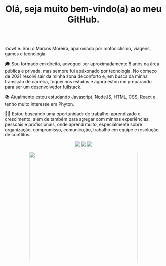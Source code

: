 <br></br>
<h1 align='center'>
  Olá, seja muito bem-vindo(a) ao meu GitHub.
</h1> 

<br></br>

:bowtie: Sou o Marcos Moreira, apaixonado por motociclismo, viagens, games e tecnologia.

🎓 Sou formado em direito, advoguei por aproximadamente 8 anos na área pública e privada, mas sempre fui apaixonado por tecnologia. No começo de 2021 resolvi sair da minha zona de conforto e, em busca da minha transição de carreira, foquei nos estudos e agora estou me preparando para ser um desenvolvedor fullstack.

:books: Atualmente estou estudando Javascript, NodeJS, HTML, CSS, React e tenho muito interesse em Phyton.

👨‍💻 Estou buscando uma oportunidade de trabalho, aprendizado e crescimento, além de também para agregar com minhas experiências pessoais e profissionais, onde aprendi muito, especialmente sobre organização, compromisso, comunicação, trabalho em equipe e resolução de conflitos.




<p align='center'>
<a href="https://www.linkedin.com/in/marcos-cury-moreira/" >
  <img src="https://img.shields.io/badge/linkedin-%230077B5.svg?&style=for-the-badge&logo=linkedin&logoColor=white" />
</a>

<a href="mailto:quinhopd@gmail.com">
  <img src="https://img.shields.io/badge/Gmail-D14836?style=for-the-badge&logo=gmail&logoColor=white" />
 
<a href="https://www.instagram.com/marcoscurymoreira">
  <img src="https://img.shields.io/badge/Instagram-E4405F?style=for-the-badge&logo=instagram&logoColor=white" />
</a>
</p>

<p align='center'>
  <a href="#"><img src="https://github-readme-stats.vercel.app/api?username=marcoscurymoreira&show_icons=true&count_private=true&theme=dark" width="350"></a>
</p>
